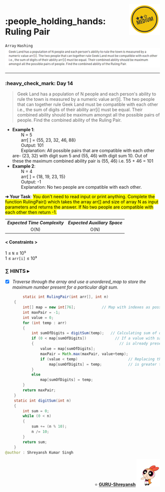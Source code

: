 <img align='right' src="https://github.com/guru-shreyansh/GeeksforGeeks-30-Days-of-Code/blob/main/!DOC!/Medium%232.png" width="100">
<h1>:people_holding_hands: Ruling Pair</h1>

`Array`
`Hashing`
<img align='centre' src="https://github.com/guru-shreyansh/GeeksforGeeks-30-Days-of-Code/blob/main/Day%3C14%3E/D14.png">
________________________________________________________________________________________________________________________________________________________
<h3>:heavy_check_mark: Day 14</h3>
<blockquote>Geek Land has a population of N people and each person's ability to rule the town is measured by a numeric value arr[i]. The two people that can together rule Geek Land must be compatible with each other i.e., the sum of digits of their ability arr[i] must be equal. Their combined ability should be maximum amongst all the possible pairs of people. Find the combined ability of the Ruling Pair.</blockquote>

* **Example 1**:<br>
&emsp;&emsp;N = 5<br>
&emsp;&emsp;arr[ ] = {55, 23, 32, 46, 88}<br>
&emsp;&emsp;Output: 101<br>
&emsp;&emsp;Explanation: All possible pairs that are compatible with each other are- (23, 32) with digit sum 5 and (55, 46) with digit sum 10. Out of these the maximum combined ability pair is (55, 46) i.e. 55 + 46 = 101<br>
* **Example 2**:<br>
&emsp;&emsp;N = 4<br>
&emsp;&emsp;arr[ ] = {18, 19, 23, 15}<br>
&emsp;&emsp;Output: -1<br>
&emsp;&emsp;Explanation: No two people are compatible with each other.<br>

**➔ Your Task**:
<mark>You don't need to read input or print anything. Complete the function RulingPair() which takes the array arr[] and size of array N as input parameters and returns the answer. If No two people are compatible with each other then return -1.</mark>

<table align="center">
      <tr><td><em><b>Expected Time Complexity</td> <td><em><b>Expected Auxiliary Space</td></tr>
      <tr><td align="center">O(N)</td> <td align="center">O(N)</td></tr>
</table>

#### < Constraints >
1  ≤ ` N ` ≤  10⁵<br>
1  ≤ ` arr[i] ` ≤  10⁹

###      ∑ HINTS ▸
- [x] _Traverse through the array and use a unordered_map to store the maximum number present for a particular digit sum._
```java
        static int RulingPair(int arr[], int n)
	{
	    int[] map = new int[76];            // Map with indexes as possible digit sum
	    int maxPair = -1;
	    int value = 0;
	    for (int temp : arr)
	    {
	        int sumOfDigits = digitSum(temp);   // Calculating sum of digits
	        if (0 < map[sumOfDigits])             // If a value with same digit sum
	        {                                       // is already present 
	            value = map[sumOfDigits];
	            maxPair = Math.max(maxPair, value+temp);
	            if (value < temp)                       // Replacing the element if current value
	                map[sumOfDigits] = temp;            // is greater than the previous value
	        }
	        else 
	            map[sumOfDigits] = temp;
	    }
	    return maxPair;
	}
	static int digitSum(int n)
	{
	    int sum = 0;
	    while (0 < n)
	    {
	        sum += (n % 10);
	        n /= 10;
	    }
	    return sum;
    }
@author : Shreyansh Kumar Singh
```
<p align="right"> ⭐️ <a href="https://github.com/GURU-Shreyansh" target="_blank"> <b>GURU-Shreyansh</b></a>
      <img src="https://github.com/guru-shreyansh/GeeksforGeeks-30-Days-of-Code/blob/main/!DOC!/GIF--Happy-Powerpuff-Girls-Qakyyrk1IKwuK8YtQ6.gif" width="75"> </p>
<!--
#GURU ツ
-->
